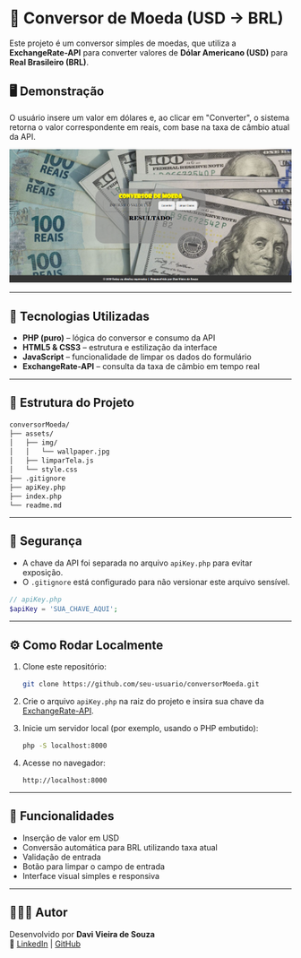 
# 💱 Conversor de Moeda (USD → BRL)

Este projeto é um conversor simples de moedas, que utiliza a **ExchangeRate-API** para converter valores de **Dólar Americano (USD)** para **Real Brasileiro (BRL)**.

## 🖥️ Demonstração

O usuário insere um valor em dólares e, ao clicar em "Converter", o sistema retorna o valor correspondente em reais, com base na taxa de câmbio atual da API.

![Exemplo de interface](assets/img/InterfaceProjeto.png)

---

## 🚀 Tecnologias Utilizadas

- **PHP (puro)** – lógica do conversor e consumo da API
- **HTML5 & CSS3** – estrutura e estilização da interface
- **JavaScript** – funcionalidade de limpar os dados do formulário
- **ExchangeRate-API** – consulta da taxa de câmbio em tempo real

---

## 📁 Estrutura do Projeto

```
conversorMoeda/
├── assets/
│   ├── img/
│   │   └── wallpaper.jpg
│   ├── limparTela.js
│   └── style.css
├── .gitignore
├── apiKey.php
├── index.php
└── readme.md
```

---

## 🔐 Segurança

- A chave da API foi separada no arquivo `apiKey.php` para evitar exposição.
- O `.gitignore` está configurado para não versionar este arquivo sensível.

```php
// apiKey.php
$apiKey = 'SUA_CHAVE_AQUI';
```

---

## ⚙️ Como Rodar Localmente

1. Clone este repositório:
   ```bash
   git clone https://github.com/seu-usuario/conversorMoeda.git
   ```
2. Crie o arquivo `apiKey.php` na raiz do projeto e insira sua chave da [ExchangeRate-API](https://www.exchangerate-api.com/).

3. Inicie um servidor local (por exemplo, usando o PHP embutido):
   ```bash
   php -S localhost:8000
   ```
4. Acesse no navegador:
   ```
   http://localhost:8000
   ```

---

## 🧪 Funcionalidades

- Inserção de valor em USD
- Conversão automática para BRL utilizando taxa atual
- Validação de entrada
- Botão para limpar o campo de entrada
- Interface visual simples e responsiva

---

## 🙋🏻‍♂️ Autor

Desenvolvido por **Davi Vieira de Souza**  
📎 [LinkedIn](linkedin.com/in/davivieiraa) | [GitHub](https://github.com/davivieirasz)